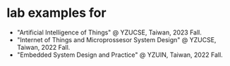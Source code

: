 # lab examples for
- "Artificial Intelligence of Things" @ YZUCSE, Taiwan, 2023 Fall.
- "Internet of Things and Microprossesor System Design" @ YZUCSE, Taiwan, 2022 Fall.
- "Embedded System Design and Practice" @ YZUIN, Taiwan, 2022 Fall.
